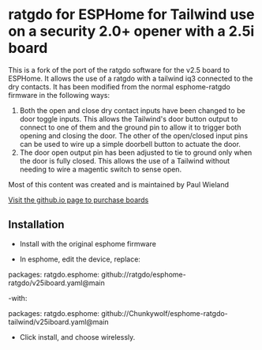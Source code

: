 
# ratgdo for ESPHome for Tailwind use on a security 2.0+ opener with a 2.5i board

This is a fork of the port of the ratgdo software for the v2.5 board to ESPHome. It allows the use of a ratgdo with a tailwind iq3 connected to the dry contacts.
It has been modified from the normal esphome-ratgdo firmware in the following ways:
1. Both the open and close dry contact inputs have been changed to be door toggle inputs. This allows the Tailwind's door button output to connect to one of them and the ground pin to allow it to trigger both opening and closing the door. The other of the open/closed input pins can be used to wire up a simple doorbell button to actuate the door.
2. The door open output pin has been adjusted to tie to ground only when the door is fully closed. This allows the use of a Tailwind without needing to wire a magentic switch to sense open.

Most of this content was created and is maintained by Paul Wieland 

[Visit the github.io page to purchase boards](https://paulwieland.github.io/ratgdo/#order)

## Installation
- Install with the original esphome firmware

- In esphome, edit the device, replace:
    
packages:
  ratgdo.esphome: github://ratgdo/esphome-ratgdo/v25iboard.yaml@main

-with:

packages:
  ratgdo.esphome: github://Chunkywolf/esphome-ratgdo-tailwind/v25iboard.yaml@main

- Click install, and choose wirelessly.

